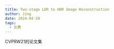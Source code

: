 ```yaml
---
title: Two-stage LDR to HDR Image Reconstruction
author: Jing
date: 2024-04-20
tags:
  - 比赛
---
```

CVPRW21的论文集
